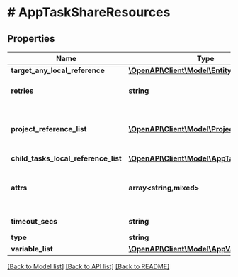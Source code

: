 # # AppTaskShareResources

## Properties

Name | Type | Description | Notes
------------ | ------------- | ------------- | -------------
**target_any_local_reference** | [**\OpenAPI\Client\Model\EntityReference**](EntityReference.md) |  | [optional]
**retries** | **string** | Number of retries for the task. | [optional]
**project_reference_list** | [**\OpenAPI\Client\Model\ProjectReference[]**](ProjectReference.md) | The projects this task has been assigned to | [optional]
**child_tasks_local_reference_list** | [**\OpenAPI\Client\Model\AppTaskReference[]**](AppTaskReference.md) |  | [optional]
**attrs** | **array<string,mixed>** | Task attrs for application of type object. | [optional]
**timeout_secs** | **string** | task timeout. | [optional]
**type** | **string** |  |
**variable_list** | [**\OpenAPI\Client\Model\AppVariableInput[]**](AppVariableInput.md) |  | [optional]

[[Back to Model list]](../../README.md#models) [[Back to API list]](../../README.md#endpoints) [[Back to README]](../../README.md)
